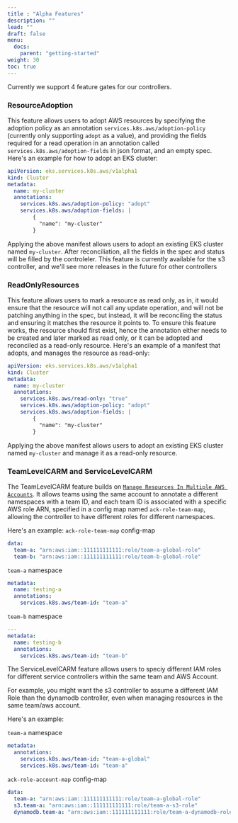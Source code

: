 ```yaml
---
title : "Alpha Features"
description: ""
lead: ""
draft: false
menu: 
  docs:
    parent: "getting-started"
weight: 30
toc: true
---
```


Currently we support 4 feature gates for our controllers.

### ResourceAdoption
This feature allows users to adopt AWS resources by specifying the adoption policy as an annotation `services.k8s.aws/adoption-policy` (currently only supporting `adopt` as a value), and providing the fields required for a read operation in an annotation called `services.k8s.aws/adoption-fields` in json format, and an empty spec.
Here's an example for how to adopt an EKS cluster:

```yaml
apiVersion: eks.services.k8s.aws/v1alpha1
kind: Cluster
metadata:
  name: my-cluster
  annotations:
    services.k8s.aws/adoption-policy: "adopt"
    services.k8s.aws/adoption-fields: | 
        {
          "name": "my-cluster"
        }
```
Applying the above manifest allows users to adopt an existing EKS cluster named `my-cluster`.
After reconciliation, all the fields in the spec and status will be filled by the controleler.
This feature is currently available for the s3 controller, and we'll see more releases in the future for other controllers

### ReadOnlyResources
This feature allows users to mark a resource as read only, as in, it would ensure that the resource will not call any update operation, and will not be patching anything in the spec, but instead, it will be reconciling the status and ensuring it matches the resource it points to.
To ensure this feature works, the resource should first exist, hence the annotation either needs to be created and later marked as read only, or it can be adopted and reconciled as a read-only resource.
Here's an example of a manifest that adopts, and manages the resource as read-only:

```yaml
apiVersion: eks.services.k8s.aws/v1alpha1
kind: Cluster
metadata:
  name: my-cluster
  annotations:
    services.k8s.aws/read-only: "true"
    services.k8s.aws/adoption-policy: "adopt"
    services.k8s.aws/adoption-fields: | 
        {
          "name": "my-cluster"
        }
```
Applying the above manifest allows users to adopt an existing EKS cluster named `my-cluster` and manage it as a read-only resource.


### TeamLevelCARM and ServiceLevelCARM
The TeamLevelCARM feature builds on [`Manage Resources In Multiple AWS Accounts`](cross-account-resource-management). It allows teams using the same account to annotate a different namespaces with a team ID, and each team ID is associated with a specific AWS role ARN, specified in a config map named `ack-role-team-map`, allowing the controller to have different roles for different namespaces. 

Here's an example:
`ack-role-team-map` config-map
```yaml
data:
  team-a: "arn:aws:iam::111111111111:role/team-a-global-role"
  team-b: "arn:aws:iam::111111111111:role/team-b-global-role"
```

`team-a` namespace
```yaml
metadata:
  name: testing-a
  annotations:
    services.k8s.aws/team-id: "team-a"
```
`team-b` namespace
```yaml
---
metadata:
  name: testing-b
  annotations:
    services.k8s.aws/team-id: "team-b"
```

The ServiceLevelCARM feature allows users to speciy different IAM roles for different service controllers within the same team and AWS Account.

For example, you might want the s3 controller to assume a different IAM Role than the dynamodb controller, even when managing resources in the same team/aws account.

Here's an example:

`team-a` namespace
```yaml
metadata:
  annotations:
    services.k8s.aws/team-id: "team-a-global"
    services.k8s.aws/team-id: "team-a"
```

`ack-role-account-map` config-map
```yaml
data:
  team-a: "arn:aws:iam::111111111111:role/team-a-global-role"
  s3.team-a: "arn:aws:iam::111111111111:role/team-a-s3-role"
  dynamodb.team-a: "arn:aws:iam::111111111111:role/team-a-dynamodb-role"
```
